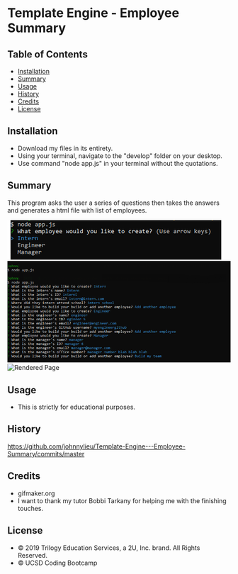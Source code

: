 # Template Engine - Employee Summary

## Table of Contents

* [Installation](#installation)
* [Summary](#summary)
* [Usage](#usage)
* [History](#history)
* [Credits](#credits)
* [License](#license)


## Installation

* Download my files in its entirety.
* Using your terminal, navigate to the "develop" folder on your desktop.
* Use command "node app.js" in your terminal without the quotations.

## Summary

This program asks the user a series of questions then takes the answers and generates a html file with list of employees.

![Main Menu](main_menu.gif "Main Menu")
![Answered Questions](answered_questions.bmp "Answered Questions")
![Rendered Page](built_webpage.bmp "Rendered Page")

## Usage

* This is strictly for educational purposes.

## History

https://github.com/johnnylieu/Template-Engine---Employee-Summary/commits/master


## Credits

* gifmaker.org
* I want to thank my tutor Bobbi Tarkany for helping me with the finishing touches.


## License
 
* © 2019 Trilogy Education Services, a 2U, Inc. brand. All Rights Reserved.
* © UCSD Coding Bootcamp
